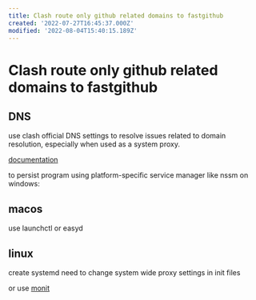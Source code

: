 ```yaml
---
title: Clash route only github related domains to fastgithub
created: '2022-07-27T16:45:37.000Z'
modified: '2022-08-04T15:40:15.189Z'
---
```


# Clash route only github related domains to fastgithub

## DNS

use clash official DNS settings to resolve issues related to domain resolution, especially when used as a system proxy.

[documentation](https://github.com/Dreamacro/clash/wiki/configuration#dns)

to persist program using platform-specific service manager like nssm on windows:

## macos

use launchctl or easyd

## linux

create systemd
need to change system wide proxy settings in init files

or use [monit]()
